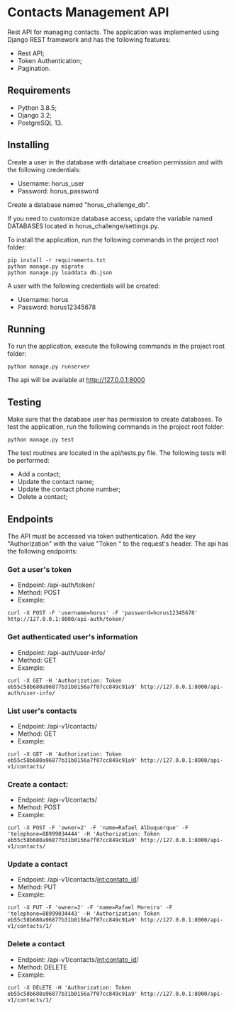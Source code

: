 # Contacts Management API
Rest API for managing contacts. The application was implemented using Django REST framework and has the following features:
- Rest API;
- Token Authentication;
- Pagination.

## Requirements
 - Python 3.8.5;
 - Django 3.2;
 - PostgreSQL 13.

## Installing
Create a user in the database with database creation permission and with the following credentials:
- Username: horus_user
- Password: horus_password

Create a database named "horus_challenge_db".

If you need to customize database access, update the variable named DATABASES located in horus_challenge/settings.py.

To install the application, run the following commands in the project root folder:
```
pip install -r requirements.txt
python manage.py migrate
python manage.py loaddata db.json
```
A user with the following credentials will be created:
- Username: horus
- Password: horus12345678

## Running
To run the application, execute the following commands in the project root folder:
```
python manage.py runserver
```

The api will be available at http://127.0.0.1:8000

## Testing
Make sure that the database user has permission to create databases. To test the application, run the following commands in the project root folder:
```
python manage.py test
```
The test routines are located in the api/tests.py file. The following tests will be performed:
- Add a contact;
- Update the contact name;
- Update the contact phone number;
- Delete a contact;

## Endpoints
The API must be accessed via token authentication. Add the key "Authorization" with the value "Token <token>" to the request's header.
The api has the following endpoints:
### Get a user's token
- Endpoint: /api-auth/token/
- Method: POST
- Example:
```
curl -X POST -F 'username=horus' -F 'password=horus12345678' http://127.0.0.1:8000/api-auth/token/
```
### Get authenticated user's information
- Endpoint: /api-auth/user-info/
- Method: GET
- Example:
```
curl -X GET -H 'Authorization: Token eb55c58b680a96877b31b0156a7f07cc849c91a9' http://127.0.0.1:8000/api-auth/user-info/
```
### List user's contacts
- Endpoint: /api-v1/contacts/
- Method: GET
- Example:
```
curl -X GET -H 'Authorization: Token eb55c58b680a96877b31b0156a7f07cc849c91a9' http://127.0.0.1:8000/api-v1/contacts/
```
### Create a contact:
- Endpoint: /api-v1/contacts/
- Method: POST
- Example:
```
curl -X POST -F 'owner=2' -F 'name=Rafael Albuquerque' -F 'telephone=88999034444' -H 'Authorization: Token eb55c58b680a96877b31b0156a7f07cc849c91a9' http://127.0.0.1:8000/api-v1/contacts/
```
### Update a contact
- Endpoint: /api-v1/contacts/<int:contato_id>/
- Method: PUT
- Example:
```
curl -X PUT -F 'owner=2' -F 'name=Rafael Moreira' -F 'telephone=88999034443' -H 'Authorization: Token eb55c58b680a96877b31b0156a7f07cc849c91a9' http://127.0.0.1:8000/api-v1/contacts/1/
```
### Delete a contact
- Endpoint: /api-v1/contacts/<int:contato_id>/
- Method: DELETE
- Example:
```
curl -X DELETE -H 'Authorization: Token eb55c58b680a96877b31b0156a7f07cc849c91a9' http://127.0.0.1:8000/api-v1/contacts/1/
```
